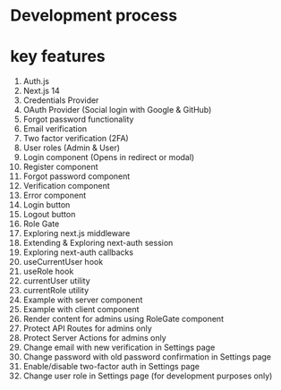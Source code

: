 # Development process

# key features

1. Auth.js
2. Next.js 14
3. Credentials Provider
4. OAuth Provider (Social login with Google & GitHub)
5. Forgot password functionality
6. Email verification
7. Two factor verification (2FA)
8. User roles (Admin & User)
9. Login component (Opens in redirect or modal)
10. Register component
11. Forgot password component
12. Verification component
13. Error component
14. Login button
15. Logout button
16. Role Gate
17. Exploring next.js middleware
18. Extending & Exploring next-auth session
19. Exploring next-auth callbacks
20. useCurrentUser hook
21. useRole hook
22. currentUser utility
23. currentRole utility
24. Example with server component
25. Example with client component
26. Render content for admins using RoleGate component
27. Protect API Routes for admins only
28. Protect Server Actions for admins only
29. Change email with new verification in Settings page
30. Change password with old password confirmation in Settings page
31. Enable/disable two-factor auth in Settings page
32. Change user role in Settings page (for development purposes only)
